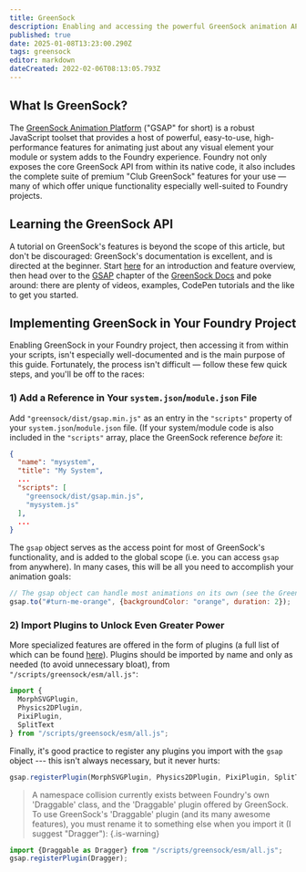 ```yaml
---
title: GreenSock
description: Enabling and accessing the powerful GreenSock animation API in your system or module.
published: true
date: 2025-01-08T13:23:00.290Z
tags: greensock
editor: markdown
dateCreated: 2022-02-06T08:13:05.793Z
---
```


## What Is GreenSock?
The [GreenSock Animation Platform](https://greensock.com/) ("GSAP" for short) is a robust JavaScript toolset that provides a host of powerful, easy-to-use, high-performance features for animating just about any visual element your module or system adds to the Foundry experience.  Foundry not only exposes the core GreenSock API from within its native code, it also includes the complete suite of premium "Club GreenSock" features for your use — many of which offer unique functionality especially well-suited to Foundry projects.

## Learning the GreenSock API
A tutorial on GreenSock's features is beyond the scope of this article, but don't be discouraged: GreenSock's documentation is excellent, and is directed at the beginner. Start [here](https://greensock.com/get-started/) for an introduction and feature overview, then head over to the [GSAP](https://greensock.com/docs/v3/GSAP) chapter of the [GreenSock Docs](https://greensock.com/docs/v3) and poke around: there are plenty of videos, examples, CodePen tutorials and the like to get you started.

## Implementing GreenSock in Your Foundry Project
Enabling GreenSock in your Foundry project, then accessing it from within your scripts, isn't especially well-documented and is the main purpose of this guide.  Fortunately, the process isn't difficult — follow these few quick steps, and you'll be off to the races:

### 1) Add a Reference in Your `system.json`/`module.json` File
Add `"greensock/dist/gsap.min.js"` as an entry in the `"scripts"` property of your `system.json`/`module.json` file. (If your system/module code is also included in the `"scripts"` array, place the GreenSock reference _before_ it:

```json
{
  "name": "mysystem",
  "title": "My System",
  ...
  "scripts": [
    "greensock/dist/gsap.min.js",
    "mysystem.js"
  ],
  ...
}
```
The `gsap` object serves as the access point for most of GreenSock's functionality, and is added to the global scope (i.e. you can access `gsap` from anywhere). In many cases, this will be all you need to accomplish your animation goals:
```javascript
// The gsap object can handle most animations on its own (see the GreenSock documentation for details):
gsap.to("#turn-me-orange", {backgroundColor: "orange", duration: 2});
```
### 2) Import Plugins to Unlock Even Greater Power
More specialized features are offered in the form of plugins (a full list of which can be found [here](https://greensock.com/docs/v3/Plugins)). Plugins should be imported by name and only as needed (to avoid unnecessary bloat), from `"/scripts/greensock/esm/all.js"`:

```javascript
import {
  MorphSVGPlugin,
  Physics2DPlugin,
  PixiPlugin,
  SplitText
} from "/scripts/greensock/esm/all.js";
```
Finally, it's good practice to register any plugins you import with the `gsap` object --- this isn't always necessary, but it never hurts:
```javascript
gsap.registerPlugin(MorphSVGPlugin, Physics2DPlugin, PixiPlugin, SplitText);
```

> A namespace collision currently exists between Foundry's own 'Draggable' class, and the 'Draggable' plugin offered by GreenSock.  To use GreenSock's 'Draggable' plugin (and its many awesome features), you must rename it to something else when you import it (I suggest "Dragger"):
{.is-warning}

```javascript
import {Draggable as Dragger} from "/scripts/greensock/esm/all.js";
gsap.registerPlugin(Dragger);
```